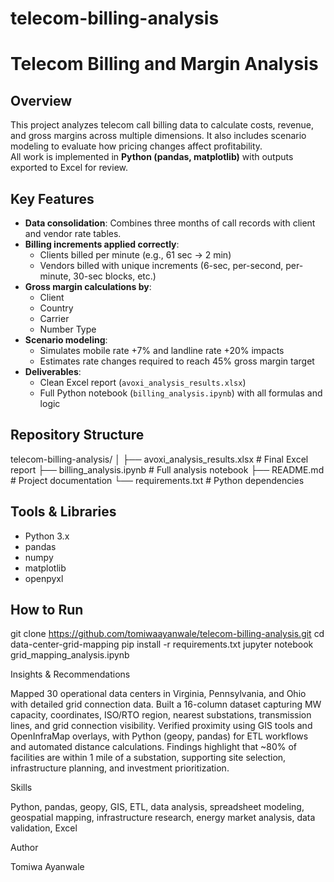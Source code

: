 # telecom-billing-analysis

# Telecom Billing and Margin Analysis

## Overview
This project analyzes telecom call billing data to calculate costs, revenue, and gross margins across multiple dimensions. It also includes scenario modeling to evaluate how pricing changes affect profitability.  
All work is implemented in **Python (pandas, matplotlib)** with outputs exported to Excel for review.

## Key Features
- **Data consolidation**: Combines three months of call records with client and vendor rate tables.  
- **Billing increments applied correctly**:  
  - Clients billed per minute (e.g., 61 sec → 2 min)  
  - Vendors billed with unique increments (6-sec, per-second, per-minute, 30-sec blocks, etc.)  
- **Gross margin calculations by**:  
  - Client  
  - Country  
  - Carrier  
  - Number Type  
- **Scenario modeling**:  
  - Simulates mobile rate +7% and landline rate +20% impacts  
  - Estimates rate changes required to reach 45% gross margin target  
- **Deliverables**:  
  - Clean Excel report (`avoxi_analysis_results.xlsx`)  
  - Full Python notebook (`billing_analysis.ipynb`) with all formulas and logic  

## Repository Structure

telecom-billing-analysis/ │ ├── avoxi_analysis_results.xlsx   # Final Excel report ├── billing_analysis.ipynb        # Full analysis notebook ├── README.md                     # Project documentation └── requirements.txt              # Python dependencies

## Tools & Libraries
- Python 3.x  
- pandas  
- numpy  
- matplotlib  
- openpyxl  

## How to Run
git clone https://github.com/tomiwaayanwale/telecom-billing-analysis.git
cd data-center-grid-mapping
pip install -r requirements.txt
jupyter notebook grid_mapping_analysis.ipynb

Insights & Recommendations

Mapped 30 operational data centers in Virginia, Pennsylvania, and Ohio with detailed grid connection data.
Built a 16-column dataset capturing MW capacity, coordinates, ISO/RTO region, nearest substations, transmission lines, and grid connection visibility.
Verified proximity using GIS tools and OpenInfraMap overlays, with Python (geopy, pandas) for ETL workflows and automated distance calculations.
Findings highlight that ~80% of facilities are within 1 mile of a substation, supporting site selection, infrastructure planning, and investment prioritization.

Skills

Python, pandas, geopy, GIS, ETL, data analysis, spreadsheet modeling, geospatial mapping, infrastructure research, energy market analysis, data validation, Excel

Author

Tomiwa Ayanwale
